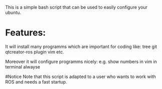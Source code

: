 This is a simple bash script that can be used to easily configure your ubuntu.

# Features:
It will install many programms which are important for coding like:
tree
git
qtcreator-ros plugin
vim
etc.

Moreover it will configure programms nicely:
e.g. show numbers in vim in terminal alwayse

#Notice
Note that this script is adapted to a user who wants to work with ROS and needs a fast startup.
